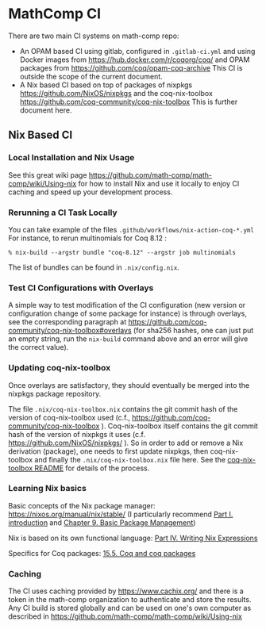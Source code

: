 # MathComp CI

There are two main CI systems on math-comp repo:
* An OPAM based CI using gitlab, configured in `.gitlab-ci.yml`
  and using Docker images from https://hub.docker.com/r/coqorg/coq/
  and OPAM packages from https://github.com/coq/opam-coq-archive
  This CI is outside the scope of the current document.
* A Nix based CI based on top of packages of nixpkgs
  https://github.com/NixOS/nixpkgs and the coq-nix-toolbox
  https://github.com/coq-community/coq-nix-toolbox
  This is further document here.

## Nix Based CI

### Local Installation and Nix Usage

See this great wiki page
https://github.com/math-comp/math-comp/wiki/Using-nix for how to
install Nix and use it locally to enjoy CI caching and speed up your
development process.

### Rerunning a CI Task Locally

You can take example of the files `.github/workflows/nix-action-coq-*.yml`
For instance, to rerun multinomials for Coq 8.12 :
```shell
% nix-build --argstr bundle "coq-8.12" --argstr job multinomials
```
The list of bundles can be found in `.nix/config.nix`.

### Test CI Configurations with Overlays

A simple way to test modification of the CI configuration (new version
or configuration change of some package for instance) is through
overlays, see the corresponding paragraph at
https://github.com/coq-community/coq-nix-toolbox#overlays (for sha256
hashes, one can just put an empty string, run the `nix-build` command
above and an error will give the correct value).

### Updating coq-nix-toolbox

Once overlays are satisfactory, they should eventually be merged into
the nixpkgs package repository.

The file `.nix/coq-nix-toolbox.nix` contains the git commit hash of
the version of coq-nix-toolbox used (c.f.,
https://github.com/coq-community/coq-nix-toolbox ). Coq-nix-toolbox
itself contains the git commit hash of the version of nixpkgs it uses
(c.f. https://github.com/NixOS/nixpkgs/ ). So in order to add or
remove a Nix derivation (package), one needs to first update nixpkgs,
then coq-nix-toolbox and finally the `.nix/coq-nix-toolbox.nix` file
here. See the [coq-nix-toolbox README](https://github.com/coq-community/coq-nix-toolbox#testing-coqpackages-updates-in-nixpkgs)
for details of the process.

### Learning Nix basics

Basic concepts of the Nix package manager:
https://nixos.org/manual/nix/stable/ (I particularly recommend
[Part I. introduction](https://nixos.org/manual/nix/stable/#chap-introduction) and
[Chapter 9. Basic Package Management](https://nixos.org/manual/nix/stable/#ch-basic-package-mgmt))

Nix is based on its own functional language:
[Part IV. Writing Nix Expressions](https://nixos.org/manual/nix/stable/#chap-writing-nix-expressions)

Specifics for Coq packages: [15.5. Coq and coq packages](https://nixos.org/manual/nixpkgs/unstable/#sec-language-coq)

### Caching

The CI uses caching provided by https://www.cachix.org/ and there is a
token in the math-comp organization to authenticate and store the
results. Any CI build is stored globally and can be used on one's own
computer as described in
https://github.com/math-comp/math-comp/wiki/Using-nix
